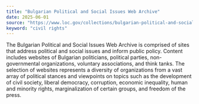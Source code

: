 ```yaml
---
title: "Bulgarian Political and Social Issues Web Archive"
date: 2025-06-01
source: "https://www.loc.gov/collections/bulgarian-political-and-social-issues-web-archive/about-this-collection/"
keyword: "civil rights"
---
```


The Bulgarian Political and Social Issues Web Archive is comprised of sites that address political and social issues and inform public policy. Content includes websites of Bulgarian politicians, political parties, non-governmental organizations, voluntary associations, and think tanks. The selection of websites represents a diversity of organizations from a vast array of political stances and viewpoints on topics such as the development of civil society, liberal democracy, corruption, economic inequality, human and minority rights, marginalization of certain groups, and freedom of the press.

